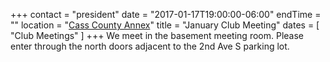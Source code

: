 +++
contact = "president"
date = "2017-01-17T19:00:00-06:00"
endTime = ""
location = "[Cass County Annex](/places/cass-county-annex/)"
title = "January Club Meeting"
dates = [ "Club Meetings" ]
+++
We meet in the basement meeting room. Please enter through the north
doors adjacent to the 2nd Ave S parking lot.

